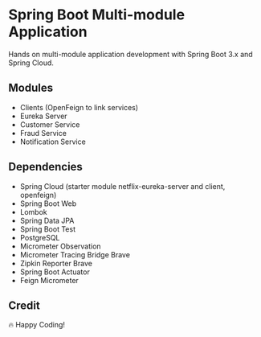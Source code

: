 # Spring Boot Multi-module Application

Hands on multi-module application development with Spring Boot 3.x and Spring Cloud.

## Modules

* Clients (OpenFeign to link services)
* Eureka Server
* Customer Service
* Fraud Service
* Notification Service

## Dependencies

- Spring Cloud (starter module netflix-eureka-server and client, openfeign)
- Spring Boot Web
- Lombok
- Spring Data JPA
- Spring Boot Test
- PostgreSQL
- Micrometer Observation
- Micrometer Tracing Bridge Brave
- Zipkin Reporter Brave
- Spring Boot Actuator
- Feign Micrometer

## Credit

🔥 Happy Coding!